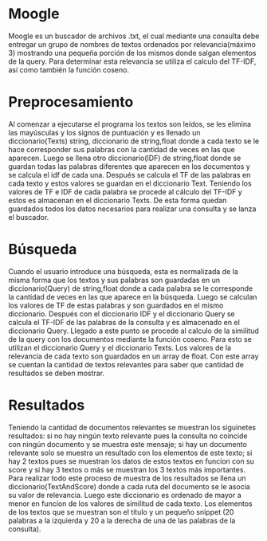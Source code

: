 # Moogle 
Moogle es un buscador de archivos .txt, el cual mediante una consulta debe entregar un grupo de nombres de textos ordenados por relevancia(máximo 3) mostrando una pequeña porción de los mismos donde salgan elementos de la query. Para determinar esta relevancia se utiliza el calculo del TF-IDF, así como también la función coseno.  
# Preprocesamiento
Al comenzar a ejecutarse el programa los textos son leídos, se les elimina las mayúsculas y los signos de puntuación y es llenado un diccionario(Texts) string, diccionario de string,float donde a cada texto se le hace corresponder sus palabras con la cantidad de veces en las que aparecen. Luego se llena otro diccionario(IDF) de string,float donde se guardan todas las palabras diferentes que aparecen en los documentos y se calcula el idf de cada una. Después se calcula el TF de las palabras en cada texto y estos valores se guardan en el diccionario Text. Teniendo los valores de TF e IDF de cada palabra se procede al cálculo del TF-IDF y estos es almacenan en el diccionario Texts. De esta forma quedan guardados todos los datos necesarios para realizar una consulta y se lanza el buscador.
# Búsqueda
Cuando el usuario introduce una búsqueda, esta es normalizada de la misma forma que los textos y sus palabras son guardadas en un diccionario(Query) de string,float donde a cada palabra se le corresponde la cantidad de veces en las que aparece en la búsqueda. Luego se calculan los valores de TF de estas palabras y son guardados en el mismo diccionario. Después con el diccionario IDF y el diccionario Query se calcula el TF-IDF de las palabras de la consulta y es almacenado en el diccionario Query. 
Llegado a este punto se procede al calculo de la similitud de la query con los documentos mediante la función coseno. Para esto se utilizan el diccionario Query y el diccionario Texts. Los valores de la relevancia de cada texto son guardados en un array de float. Con este array se cuentan la cantidad de textos relevantes para saber que cantidad de resultados se deben mostrar. 
# Resultados
Teniendo la cantidad de documentos relevantes se muestran los siguinetes resultados: si no hay ningún texto relevante pues la consulta no coincide con ningún documento y se muestra este mensaje; si hay un documento relevante solo se muestra un resultado con los elementos de este texto; si hay 2 textos pues se muestran los datos de estos textos en funcion con su score y si hay 3 textos o más se muestran los 3 textos más importantes. 
Para realizar todo este proceso de muestra de los resultados se llena un diccionario(TextAndScore) donde a cada ruta del documento se le asocia su valor de relevancia. Luego este diccionario es ordenado de mayor a menor en funcion de los valores de similitud de cada texto. Los elementos de los textos que se muestran son el título y un pequeño snippet (20 palabras a la izquierda y 20 a la derecha de una de las palabras de la consulta).
